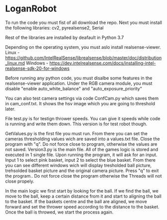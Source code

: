 # LoganRobot
To run the code you must fist of all download the repo.
Next you must install the following libraries: 
cv2, pyrealsense2, Serial

Rest of the libraries are installed by deafault in Python 3.7

Depending on the operating system, you must aslo install realsense-viewer. 
Linux - https://github.com/IntelRealSense/librealsense/blob/master/doc/distribution_linux.md
Windows - https://dev.intelrealsense.com/docs/installing-intel-realsense-sdk-20-for-windows

Before running any python code, you must disalbe some features in the realsense-viewer application. 
Under the RGB camera module, you must disable "enable auto_white_balance" and "auto_exposure_priority"

You can also test camera settings via code ConfCam.py which saves them in cam_conf.txt. It shows the hsv image which you are going to threshold later.

File test.py is for testign thrower speeds. You can give it speeds while code is running and write them down. This version is for test robot though.

GetValues.py is the first file you must run. From there you can set the cameras thresholding values wich are saved into a values.txt file. Close the program with "q". Do not force close to program, otherwise the values are not saved. 
Version3.py is the main file. All of the games logic is stored and executed in 1 single file. Upon running the program, it will ask for an input. 
Input 1 to select pink basket, input 2 to select the blue basket. From there you can see different windows wich will display tresholded ball picture, trehsolded basket picture and the original camera picture. Press "q" to exit the program.. Do not force close the program otherwise the Threads will not close propely. 

In the main logic we first start by looking for the ball. If we find the ball, we move to the ball, keep a certain distance from it and start to aligning the ball to the basket. If the baskets centre and the ball are aligned, we move forward and set the thrower speed according to the distance to the basket. Once the ball is throwed, we start the process again.
